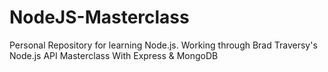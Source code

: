 # NodeJS-Masterclass
Personal Repository for learning Node.js.
Working through Brad Traversy's Node.js API Masterclass With Express & MongoDB
